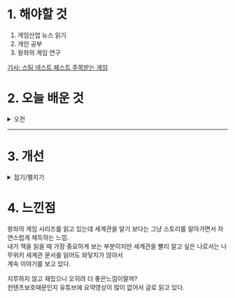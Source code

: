
# 1. 해야할 것

1. 게임산업 뉴스 읽기 
2. 개인 공부  
3. 왕좌의 게임 연구

[기사: 스팀 넥스트 페스트 주목받는 게임](https://www.gameinsight.co.kr/news/articleView.html?idxno=33466)


# 2. 오늘 배운 것

<details>
<summary>오전</summary>

## 오늘의 뉴스
### 스팀 넥스트 페스트 주목받는 게임
![image](https://github.com/user-attachments/assets/d6814a89-12c1-447d-aff5-26dd1d76ab3f)

총게임이 대세가 되는 세상이 오는걸까?\
발로란트도 그렇고 요즘 게임시장에 많은 장르가 FPS이다.\
나는 총을 쏜다는 것에 큰 흥미가 없고 잘 맞추지도 못해서 재미를 많이 못 느끼지만\
쏟아져나오는 게임들을 보면 FPS가 점점 더 비중이 커지는 느낌이다.

PVP는 정말 못하지만 PVE는 재밌게 했던 경험이 있기에 PVP보단 PVE쪽으로 좀 많이나오면 좋겠다.

### 요약
■ 델타 포스, 12월 5일 글로벌 OBT 시작 
레벨 인피니트(Level Infinite)는 티미 스튜디오(TiMi Studio) 그룹의 팀 제이드가 개발하고, 자사가 서비스하는 온라인 FPS 게임 '델타 포스'가 12월 5일 글로벌 PC 오픈 베타 테스트를 실시한다고 일정을 공개했습니다. 델타포스 게임 디렉터 Shadow Guo는 "스팀 넥스트 페스트를 통해 전달 주신 게이머분들의 의견을 적극 수렴하여 당초 예정되어 있던 일정보다 더 빨리 PC버전을 선보이기 위해 현재 개발에 박차를 가하고 있다"며, "스팀 넥스트 페스트에서 많은 게이머들의 관심과 호응을 받고 화려하게 마무리하게 됐다. 전체 팀을 대신하여 감사의 인사를 전한다”라고 밝혔습니다.

■ 본격 피겨 선수 육성 시뮬레이션, 콘텐츠 코리아 2024에서 선뵈 
게임 기획 및 개발 사업을 전개하는 MELPOT(대표이사: 야스하라 토시오)는 금일(23일), 한국 고양시 및 NAITY(대표이사: 요네야마 유이치)의 초청을 받아, 현재 개발 중인 오리지널 게임 'ICE on the Edge'를 'CONTENTS KOREA 2024' 내 이벤트에서 타이틀을 발표할 예정이라고 밝혔습니다. MELPOT이 개발하는 아이스 온 디 엣지(ICE on the Edge)는 피겨 스케이팅 코치가 되어 선수를 육성하는 시뮬레이션 게임입니다.

■ 리그 오브 레전드, 아케인 기반 신챔 '암베사' 공개 
라이엇 게임즈가 PC MOBA(Multiplayer Online Battle Arena, 다중사용자 온라인 전투 아레나) 게임 '리그 오브 레전드(League of Legends, 이하 LoL)'의 신규 챔피언 '암베사(Ambessa)'를 공개했습니다. 플레이어는 암베사의 기본 지속 효과와 스킬을 적절히 활용해 팀 교전에 빠르게 합류하고 적을 제압하는 등 강력한 플레이를 즐길 수 있습니다.

■ 넥슨 신작 PvPvE, '아크 레이더스' 24일 테스트 시작 
넥슨(공동 대표 강대현∙김정욱)은 23일 자회사 엠바크 스튜디오(대표 패트릭 쇠더룬드)에서 개발 중인 신작 PvPvE 서바이벌 슈터 '아크 레이더스(ARC Raiders)'의 테크니컬 테스트를 10월 24일부터 시작한다고 밝혔습니다. PC 및 콘솔 패키지 게임으로 개발 중인 '아크 레이더스'는 그간 경험할 수 없었던 지능적인 적들을 상대하며 자신의 선택에 따라 다른 플레이어와 협동하거나 경쟁할 수 있는 PvPvE 서바이벌 3인칭 슈팅 게임입니다.

■ 개혁신당 "게임물 규제, 국가보모주의적 사고가 문제"
개혁신당(당대표 허은아)이 22일 국회 당대표실에서 게임이용자협회, 'G식백과' 김성회 유튜버를 초청해 게임이용장애 국내 질병코드화, 게임물 사전검열 반대를 주제로 정책 간담회를 개최했습니다. 허 당대표는 "개혁신당은 게임이용장애 질병코드의 국내 등재와 게임물 사전검열에 반대한다"라며 "무엇을 그렇게 막고 감추려는지, 일종의 문화적 갑질이다"라고 비판했습니다.

■ 드래곤 퀘스트 III HD-2D Remake, 10월 24일 예판 시작
반다이남코 엔터테인먼트 코리아(지사장 장태근)는 '드래곤 퀘스트 III HD-2D Remake'(한국어판)의 Nintendo Switch™, PlayStation®5용 패키지 예약 판매를 10월 24일(목)부터 시작한다고 발표했습니다. 또한 '드래곤 퀘스트 III HD-2D Remake'(한국어판)의 Nintendo Switch™, PlayStation®5용 패키지 버전 조기 구매 특전으로 다음과 같은 게임 내 아이템을 받을 수 있습니다.

■ 유저 1만 명과 '롯데월드 어드벤처 부산'에서 만난 '라스트 워: 서바이벌'
글로벌 게임 퍼블리셔 퍼스트펀(First Fun)은 지난 10월 20일, 자사에서 개발 및 서비스하는 모바일 하이퍼캐주얼 전략 게임 '라스트워: 서바이벌'의 성공적인 한국 서비스를 기념하고, 오는 2025년에도 유저들에게 각인될 수 있는 게임으로 자리하기 위한 일환으로 '롯데월드 어드벤처 부산'에서 1만 명의 유저들과 뜻깊은 시간을 보냈다고 밝혔습니다. 퍼스트펀 측은 올해를 기점으로 라스트워: 서바이벌에 대한 폭발적인 관심, 구글 플레이스토어 매출 순위 1위 달성 및 4.8점의 높은 평점을 부여하며 게임성을 인정해 준 한국 유저들에게 보은할 방안을 모색해 왔으며, 이를 위해 지난 10월 20일을 '라스트워 데이'로 명명하고, 롯데월드 어드벤처 부산을 하루 전체 대관해 유저들과 함께 하는 대형 퍼포먼스를 전개했습니다.

■ 넷마블 '나혼렙', 글로벌 누적 이용자 5천만 명 넘었다 
넷마블(대표 권영식, 김병규)은 액션 게임 <나 혼자만 레벨업:어라이즈>(개발사 넷마블네오)가 5,000만 이용자를 달성했다고 22일 밝혔습니다. 넷마블은 '나 혼자만 레벨업:어라이즈' 이용자들에 대한 감사의 마음을 담아 특별 접속 이벤트를 진행합니다.

■ KESPA, 은퇴 선수∙지도자 대상 '심판 자격' 및 '행정특화' 교육생 모집
한국e스포츠협회(이하 협회)의 e스포츠 산업인재양성 교육 브랜드 'THE KESPA'(이하 '더케스파')가 은퇴선수 및 지도자를 위한 교육 프로그램에 참여할 교육생을 25일(금)까지 모집한다고 22일(화) 밝혔습니다. 아울러 협회는 문화체육관광부 및 한국콘텐츠진흥원의 '2024 e스포츠 전문인력 양성 지정기관'으로서 은퇴 선수 및 지도자를 위한 교육 프로그램을 신설하여 선수(지도자)의 제2의 삶을 지원하고 있습니다.

■ 명일방주: 엔드필드, 지스타 2024 현장 이벤트 진행
글로벌 퍼블리싱 브랜드 그리프라인(GRYPHLINE)은 서비스 예정인 멀티 플랫폼 게임 ‘명일방주: 엔드필드’를 오는 11월 14일부터 17일까지 나흘간 부산 벡스코에서 개최되는 ‘지스타(G-STAR) 2024’에 출품한다고 22일 밝혔습니다. ‘명일방주: 엔드필드’는 지난 2020년 국내 정식 출시된 타워 디펜스 RPG 명일방주 IP를 활용한 3D 실시간 전략 RPG입니다.
</details>

****



# 3. 개선


<details>
<summary>접기/펼치기</summary>


</details>



# 4. 느낀점
왕좌의 게임 시리즈를 읽고 있는데 세계관을 알기 보다는 그냥 스토리를 알아가면서 자연스럽게 체득하는 느낌.\
내가 책을 읽을 때 가장 중요하게 보는 부분이지만 세계관을 빨리 알고 싶은 나로서는 나무위키 세계관 문서를 읽어도 와닿지가 않아서\
계속 이야기를 보고 있다.

지루하지 않고 재밌으니 오히려 더 좋은느낌이랄까?\
컨텐츠보호때문인지 유튜브에 요약영상이 많이 없어서 글로 읽고 있다.

